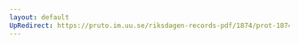```yaml
---
layout: default
UpRedirect: https://pruto.im.uu.se/riksdagen-records-pdf/1874/prot-1874--ak--425/prot-1874--ak--425_030.pdf
---
```

